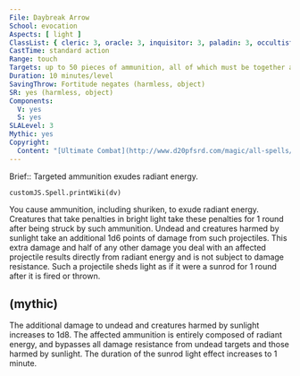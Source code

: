```yaml
---
File: Daybreak Arrow
School: evocation
Aspects: [ light ]
ClassList: { cleric: 3, oracle: 3, inquisitor: 3, paladin: 3, occultist: 3 }
CastTime: standard action
Range: touch
Targets: up to 50 pieces of ammunition, all of which must be together at the time of casting
Duration: 10 minutes/level
SavingThrow: Fortitude negates (harmless, object)
SR: yes (harmless, object)
Components:
  V: yes
  S: yes
SLALevel: 3
Mythic: yes
Copyright:
  Content: "[Ultimate Combat](http://www.d20pfsrd.com/magic/all-spells/d/daybreak-arrow)"
---
```

Brief:: Targeted ammunition exudes radiant energy.

```dataviewjs
customJS.Spell.printWiki(dv)
```

You cause ammunition, including shuriken, to exude radiant energy. Creatures that take penalties in bright light take these penalties for 1 round after being struck by such ammunition. Undead and creatures harmed by sunlight take an additional 1d6 points of damage from such projectiles. This extra damage and half of any other damage you deal with an affected projectile results directly from radiant energy and is not subject to damage resistance. Such a projectile sheds light as if it were a sunrod for 1 round after it is fired or thrown.


## (mythic)

The additional damage to undead and creatures harmed by sunlight increases to 1d8. The affected ammunition is entirely composed of radiant energy, and bypasses all damage resistance from undead targets and those harmed by sunlight. The duration of the sunrod light effect increases to 1 minute.
